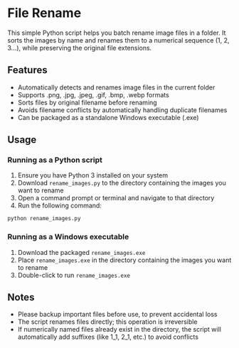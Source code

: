 # File Rename

This simple Python script helps you batch rename image files in a folder. It sorts the images by name and renames them to a numerical sequence (1, 2, 3...), while preserving the original file extensions.

## Features

- Automatically detects and renames image files in the current folder
- Supports .png, .jpg, .jpeg, .gif, .bmp, .webp formats
- Sorts files by original filename before renaming
- Avoids filename conflicts by automatically handling duplicate filenames
- Can be packaged as a standalone Windows executable (.exe)

## Usage

### Running as a Python script

1. Ensure you have Python 3 installed on your system
2. Download `rename_images.py` to the directory containing the images you want to rename
3. Open a command prompt or terminal and navigate to that directory
4. Run the following command:
```bash
python rename_images.py
```

### Running as a Windows executable

1. Download the packaged `rename_images.exe`
2. Place `rename_images.exe` in the directory containing the images you want to rename
3. Double-click to run `rename_images.exe`

## Notes

- Please backup important files before use, to prevent accidental loss
- The script renames files directly; this operation is irreversible
- If numerically named files already exist in the directory, the script will automatically add suffixes (like 1_1, 2_1, etc.) to avoid conflicts
